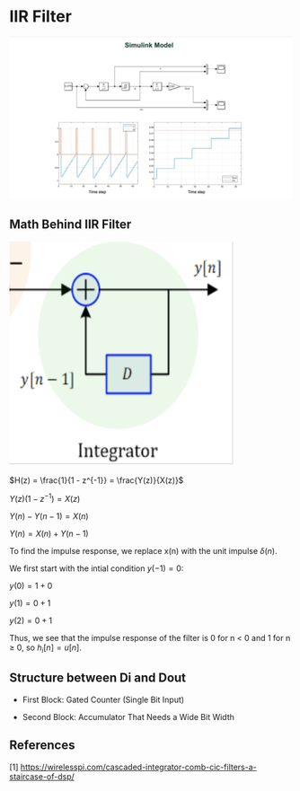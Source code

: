 # IIR Filter

<img src="/Images/Simulink_Model.png" alt="Simulink Model">

## Math Behind IIR Filter
<img src="/Images/Simplified_IIR_Circuit.png" alt="IIR Simplified Depiction" style="height: 400px; width:400px;align: center;"> 

   $H(z) = \frac{1}{1 - z^{-1}} = \frac{Y(z)}{X(z)}$
   
   $Y(z) (1 - z^{-1}) = X(z)$
   
   $Y(n) - Y(n - 1) = X(n)$
   
   $Y(n) = X(n) + Y(n - 1)$

   To find the impulse response, we replace x(n) with the unit impulse $\delta(n)$.

   We first start with the intial condition $y(-1) = 0$:

   $y(0) = 1 + 0$

   $y(1) = 0 + 1$

   $y(2) = 0 + 1$
   
   Thus, we see that the impulse response of the filter is 0 for n < 0 and 1 for n $\geq$ 0, so $h_{i}[n] = u[n]$.





## Structure between Di and Dout 
* First Block: Gated Counter (Single Bit Input)

* Second Block: Accumulator That Needs a Wide Bit Width

## References 
[1] https://wirelesspi.com/cascaded-integrator-comb-cic-filters-a-staircase-of-dsp/
